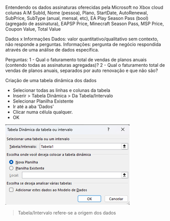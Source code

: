 Entendendo os dados
	assinaturas oferecidas pela Microsoft no Xbox cloud
	colunas A:M
	SubId, Nome (pessoa), Plano, StartDate, AutoRenewal, SubPrice, SubType (anual, mensal, etc), EA Play Season Pass (bool) (agregado de assinatura), EAPSP Price, Minecraft Season Pass, MSP Price, Coupon Value, Total Value

Dados x Informações
Dados: valor quantitativo/qualitativo sem contexto, não responde a perguntas.
Informações: pergunta de negócio respondida através de uma análise de dados específica.

Perguntas:
1 - Qual o faturamento total de vendas de planos anuais (contendo todas as assinaturas agregadas)?
2 - Qual o faturamento total de vendas de planos anuais, separados por auto renovação e que não são?


Criação de uma tabela dinâmica dos dados
- Selecionar todas as linhas e colunas da tabela 
- Inserir > Tabela Dinâmica > Da Tabela/Intervalo
- Selecionar Planilha Existente
- Ir até a aba 'Dados'
- Clicar numa célula qualquer.
- OK

![alt text](image.png)
> Tabela/Intervalo refere-se a origem dos dados
